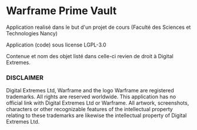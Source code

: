 # Warframe Prime Vault

Application realisé dans le but d'un projet de cours (Faculté des Sciences et Technologies Nancy)

Application (code) sous license LGPL-3.0

Contenue et nom des objet listé dans celle-ci revien de droit à Digital Extremes.

### DISCLAIMER
Digital Extremes Ltd, Warframe and the logo Warframe are registered trademarks. All rights are reserved worldwide. This application has no official link with Digital Extremes Ltd or Warframe. All artwork, screenshots, characters or other recognizable features of the intellectual property relating to these trademarks are likewise the intellectual property of Digital Extremes Ltd.
